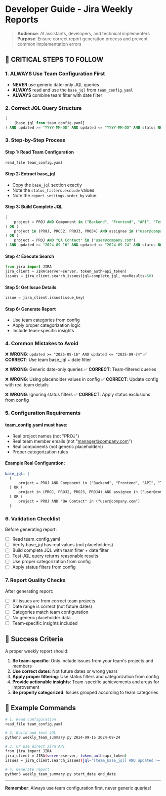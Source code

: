 # Developer Guide - Jira Weekly Reports

> **Audience**: AI assistants, developers, and technical implementers  
> **Purpose**: Ensure correct report generation process and prevent common implementation errors

## 🚨 CRITICAL STEPS TO FOLLOW

### 1. ALWAYS Use Team Configuration First
- **NEVER** use generic date-only JQL queries
- **ALWAYS** read and use the `base_jql` from `team_config.yaml`
- **ALWAYS** combine team filter with date filter

### 2. Correct JQL Query Structure
```sql
(
    [base_jql from team_config.yaml]
) AND updated >= "YYYY-MM-DD" AND updated <= "YYYY-MM-DD" AND status NOT IN ("New", "Backlog", "Blocked") ORDER BY [order_by from config]
```

### 3. Step-by-Step Process

#### Step 1: Read Team Configuration
```bash
read_file team_config.yaml
```

#### Step 2: Extract base_jql
- Copy the `base_jql` section exactly
- Note the `status_filters.exclude` values
- Note the `report_settings.order_by` value

#### Step 3: Build Complete JQL
```sql
(
    project = PROJ AND Component in ("Backend", "Frontend", "API", "Testing", "Operations", "Compliance")
) OR (
    project in (PROJ, PROJ2, PROJ3, PROJ4) AND assignee in ("user@company.com")
) OR (
    project = PROJ AND "QA Contact" in ("user@company.com")
) AND updated >= "2024-09-16" AND updated <= "2024-09-24" AND status NOT IN ("New", "Backlog", "Blocked") ORDER BY component ASC, updated DESC
```

#### Step 4: Execute Search
```python
from jira import JIRA
jira_client = JIRA(server=server, token_auth=api_token)
issues = jira_client.search_issues(jql=complete_jql, maxResults=50)
```

#### Step 5: Get Issue Details
```python
issue = jira_client.issue(issue_key)
```

#### Step 6: Generate Report
- Use team categories from config
- Apply proper categorization logic
- Include team-specific insights

### 4. Common Mistakes to Avoid

❌ **WRONG**: `updated >= "2025-09-16" AND updated <= "2025-09-24"`
✅ **CORRECT**: Use team base_jql + date filter

❌ **WRONG**: Generic date-only queries
✅ **CORRECT**: Team-filtered queries

❌ **WRONG**: Using placeholder values in config
✅ **CORRECT**: Update config with real team details

❌ **WRONG**: Ignoring status filters
✅ **CORRECT**: Apply status exclusions from config

### 5. Configuration Requirements

#### team_config.yaml must have:
- Real project names (not "PROJ")
- Real team member emails (not "manager@company.com")
- Real components (not generic placeholders)
- Proper categorization rules

#### Example Real Configuration:
```yaml
base_jql: |
  (
      project = PROJ AND Component in ("Backend", "Frontend", "API", "Testing", "Operations", "Compliance")
  ) OR (
      project in (PROJ, PROJ2, PROJ3, PROJ4) AND assignee in ("user@company.com")
  ) OR (
      project = PROJ AND "QA Contact" in ("user@company.com")
  )
```

### 6. Validation Checklist

Before generating report:
- [ ] Read team_config.yaml
- [ ] Verify base_jql has real values (not placeholders)
- [ ] Build complete JQL with team filter + date filter
- [ ] Test JQL query returns reasonable results
- [ ] Use proper categorization from config
- [ ] Apply status filters from config

### 7. Report Quality Checks

After generating report:
- [ ] All issues are from correct team projects
- [ ] Date range is correct (not future dates)
- [ ] Categories match team configuration
- [ ] No generic placeholder data
- [ ] Team-specific insights included

## 🎯 Success Criteria

A proper weekly report should:
1. **Be team-specific**: Only include issues from your team's projects and members
2. **Use correct dates**: Not future dates or wrong years
3. **Apply proper filtering**: Use status filters and categorization from config
4. **Provide actionable insights**: Team-specific achievements and areas for improvement
5. **Be properly categorized**: Issues grouped according to team categories

## 📝 Example Commands

```bash
# 1. Read configuration
read_file team_config.yaml

# 2. Build and test JQL
python3 weekly_team_summary.py 2024-09-16 2024-09-24

# 3. Or use direct Jira API
from jira import JIRA
jira_client = JIRA(server=server, token_auth=api_token)
issues = jira_client.search_issues(jql="[team_base_jql] AND updated >= '2024-09-16' AND updated <= '2024-09-24'")

# 4. Generate report
python3 weekly_team_summary.py start_date end_date
```

---

**Remember**: Always use team configuration first, never generic queries!





